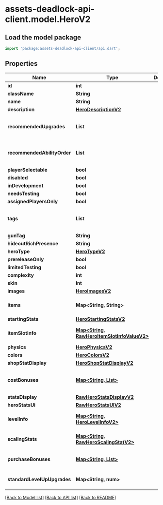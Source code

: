 # assets-deadlock-api-client.model.HeroV2

## Load the model package
```dart
import 'package:assets-deadlock-api-client/api.dart';
```

## Properties
Name | Type | Description | Notes
------------ | ------------- | ------------- | -------------
**id** | **int** |  | 
**className** | **String** |  | 
**name** | **String** |  | 
**description** | [**HeroDescriptionV2**](HeroDescriptionV2.md) |  | 
**recommendedUpgrades** | **List<String>** |  | [optional] [default to const []]
**recommendedAbilityOrder** | **List<String>** |  | [optional] [default to const []]
**playerSelectable** | **bool** |  | 
**disabled** | **bool** |  | 
**inDevelopment** | **bool** |  | 
**needsTesting** | **bool** |  | 
**assignedPlayersOnly** | **bool** |  | 
**tags** | **List<String>** |  | [optional] [default to const []]
**gunTag** | **String** |  | [optional] 
**hideoutRichPresence** | **String** |  | [optional] 
**heroType** | [**HeroTypeV2**](HeroTypeV2.md) |  | [optional] 
**prereleaseOnly** | **bool** |  | [optional] 
**limitedTesting** | **bool** |  | 
**complexity** | **int** |  | 
**skin** | **int** |  | 
**images** | [**HeroImagesV2**](HeroImagesV2.md) |  | 
**items** | **Map<String, String>** |  | [default to const {}]
**startingStats** | [**HeroStartingStatsV2**](HeroStartingStatsV2.md) |  | 
**itemSlotInfo** | [**Map<String, RawHeroItemSlotInfoValueV2>**](RawHeroItemSlotInfoValueV2.md) |  | [default to const {}]
**physics** | [**HeroPhysicsV2**](HeroPhysicsV2.md) |  | 
**colors** | [**HeroColorsV2**](HeroColorsV2.md) |  | 
**shopStatDisplay** | [**HeroShopStatDisplayV2**](HeroShopStatDisplayV2.md) |  | 
**costBonuses** | [**Map<String, List<RawHeroMapModCostBonusesV2>>**](List.md) |  | [optional] [default to const {}]
**statsDisplay** | [**RawHeroStatsDisplayV2**](RawHeroStatsDisplayV2.md) |  | 
**heroStatsUi** | [**RawHeroStatsUIV2**](RawHeroStatsUIV2.md) |  | 
**levelInfo** | [**Map<String, HeroLevelInfoV2>**](HeroLevelInfoV2.md) |  | [default to const {}]
**scalingStats** | [**Map<String, RawHeroScalingStatV2>**](RawHeroScalingStatV2.md) |  | [default to const {}]
**purchaseBonuses** | [**Map<String, List<RawHeroPurchaseBonusV2>>**](List.md) |  | [default to const {}]
**standardLevelUpUpgrades** | **Map<String, num>** |  | [default to const {}]

[[Back to Model list]](../README.md#documentation-for-models) [[Back to API list]](../README.md#documentation-for-api-endpoints) [[Back to README]](../README.md)


